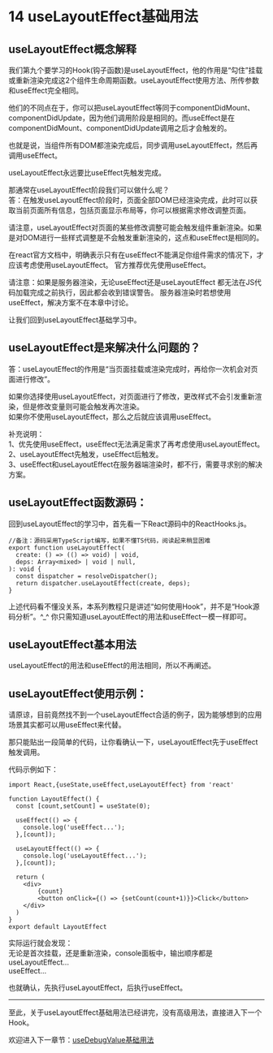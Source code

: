 # 14 useLayoutEffect基础用法

## useLayoutEffect概念解释
我们第九个要学习的Hook(钩子函数)是useLayoutEffect，他的作用是“勾住”挂载或重新渲染完成这2个组件生命周期函数。useLayoutEffect使用方法、所传参数和useEffect完全相同。

他们的不同点在于，你可以把useLayoutEffect等同于componentDidMount、componentDidUpdate，因为他们调用阶段是相同的。而useEffect是在componentDidMount、componentDidUpdate调用之后才会触发的。

也就是说，当组件所有DOM都渲染完成后，同步调用useLayoutEffect，然后再调用useEffect。

useLayoutEffect永远要比useEffect先触发完成。

那通常在useLayoutEffect阶段我们可以做什么呢？  
答：在触发useLayoutEffect阶段时，页面全部DOM已经渲染完成，此时可以获取当前页面所有信息，包括页面显示布局等，你可以根据需求修改调整页面。  

请注意，useLayoutEffect对页面的某些修改调整可能会触发组件重新渲染。如果是对DOM进行一些样式调整是不会触发重新渲染的，这点和useEffect是相同的。  

在react官方文档中，明确表示只有在useEffect不能满足你组件需求的情况下，才应该考虑使用useLayoutEffect。  官方推荐优先使用useEffect。  

请注意：如果是服务器渲染，无论useEffect还是useLayoutEffect 都无法在JS代码加载完成之前执行，因此都会收到错误警告。  服务器渲染时若想使用useEffect，解决方案不在本章中讨论。

让我们回到useLayoutEffect基础学习中。


## useLayoutEffect是来解决什么问题的？
答：useLayoutEffect的作用是“当页面挂载或渲染完成时，再给你一次机会对页面进行修改”。  

如果你选择使用useLayoutEffect，对页面进行了修改，更改样式不会引发重新渲染，但是修改变量则可能会触发再次渲染。  
如果你不使用useLayoutEffect，那么之后就应该调用useEffect。  

补充说明：  
1、优先使用useEffect，useEffect无法满足需求了再考虑使用useLayoutEffect。  
2、useLayoutEffect先触发，useEffect后触发。  
3、useEffect和useLayoutEffect在服务器端渲染时，都不行，需要寻求别的解决方案。  

## useLayoutEffect函数源码：  
回到useLayoutEffect的学习中，首先看一下React源码中的ReactHooks.js。  

    //备注：源码采用TypeScript编写，如果不懂TS代码，阅读起来稍显困难
    export function useLayoutEffect(
      create: () => (() => void) | void,
      deps: Array<mixed> | void | null,
    ): void {
      const dispatcher = resolveDispatcher();
      return dispatcher.useLayoutEffect(create, deps);
    }

上述代码看不懂没关系，本系列教程只是讲述“如何使用Hook”，并不是“Hook源码分析”。^_^  你只需知道useLayoutEffect的用法和useEffect一模一样即可。  


## useLayoutEffect基本用法

useLayoutEffect的用法和useEffect的用法相同，所以不再阐述。  


## useLayoutEffect使用示例：  

请原谅，目前竟然找不到一个useLayoutEffect合适的例子，因为能够想到的应用场景其实都可以用useEffect来代替。  

那只能贴出一段简单的代码，让你看确认一下，useLayoutEffect先于useEffect触发调用。

代码示例如下：

    import React,{useState,useEffect,useLayoutEffect} from 'react'

    function LayoutEffect() {
      const [count,setCount] = useState(0);

      useEffect(() => {
        console.log('useEffect...');
      },[count]);

      useLayoutEffect(() => {
        console.log('useLayoutEffect...');
      },[count]);

      return (
        <div>
            {count}
            <button onClick={() => {setCount(count+1)}}>Click</button>
        </div>
      )
    }
    export default LayoutEffect


实际运行就会发现：  
无论是首次挂载，还是重新渲染，console面板中，输出顺序都是  
useLayoutEffect...  
useEffect...  

也就确认，先执行useLayoutEffect，后执行useEffect。  

---

至此，关于useLayoutEffect基础用法已经讲完，没有高级用法，直接进入下一个Hook。

欢迎进入下一章节：[useDebugValue基础用法](https://github.com/puxiao/react-hook-tutorial/blob/master/15%20useDebugValue%E5%9F%BA%E7%A1%80%E7%94%A8%E6%B3%95.md)
